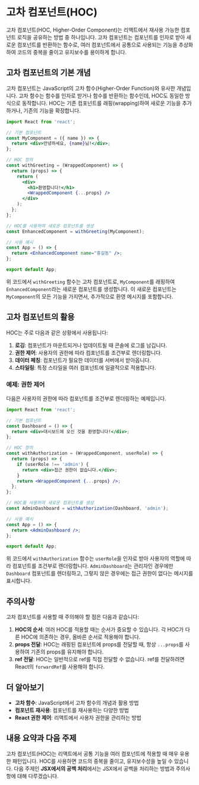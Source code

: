 # 고차 컴포넌트(HOC)

고차 컴포넌트(HOC, Higher-Order Component)는 리액트에서 재사용 가능한 컴포넌트 로직을 공유하는 방법 중 하나입니다. 고차 컴포넌트는 컴포넌트를 인자로 받아 새로운 컴포넌트를 반환하는 함수로, 여러 컴포넌트에서 공통으로 사용되는 기능을 추상화하여 코드의 중복을 줄이고 유지보수를 용이하게 합니다.

## 고차 컴포넌트의 기본 개념

고차 컴포넌트는 JavaScript의 고차 함수(Higher-Order Function)와 유사한 개념입니다. 고차 함수는 함수를 인자로 받거나 함수를 반환하는 함수인데, HOC도 동일한 방식으로 동작합니다. HOC는 기존 컴포넌트를 래핑(wrapping)하여 새로운 기능을 추가하거나, 기존의 기능을 확장합니다.

```jsx
import React from 'react';

// 기본 컴포넌트
const MyComponent = ({ name }) => {
  return <div>안녕하세요, {name}님!</div>;
};

// HOC 정의
const withGreeting = (WrappedComponent) => {
  return (props) => {
    return (
      <div>
        <h1>환영합니다!</h1>
        <WrappedComponent {...props} />
      </div>
    );
  };
};

// HOC를 사용하여 새로운 컴포넌트를 생성
const EnhancedComponent = withGreeting(MyComponent);

// 사용 예시
const App = () => {
  return <EnhancedComponent name="홍길동" />;
};

export default App;
```

위 코드에서 `withGreeting` 함수는 고차 컴포넌트로, `MyComponent`를 래핑하여 `EnhancedComponent`라는 새로운 컴포넌트를 생성합니다. 이 새로운 컴포넌트는 `MyComponent`의 모든 기능을 가지면서, 추가적으로 환영 메시지를 포함합니다.

## 고차 컴포넌트의 활용

HOC는 주로 다음과 같은 상황에서 사용됩니다:

1. **로깅**: 컴포넌트가 마운트되거나 업데이트될 때 콘솔에 로그를 남깁니다.
2. **권한 제어**: 사용자의 권한에 따라 컴포넌트를 조건부로 렌더링합니다.
3. **데이터 페칭**: 컴포넌트가 필요한 데이터를 서버에서 받아옵니다.
4. **스타일링**: 특정 스타일을 여러 컴포넌트에 일괄적으로 적용합니다.

### 예제: 권한 제어

다음은 사용자의 권한에 따라 컴포넌트를 조건부로 렌더링하는 예제입니다.

```jsx
import React from 'react';

// 기본 컴포넌트
const Dashboard = () => {
  return <div>대시보드에 오신 것을 환영합니다!</div>;
};

// HOC 정의
const withAuthorization = (WrappedComponent, userRole) => {
  return (props) => {
    if (userRole !== 'admin') {
      return <div>접근 권한이 없습니다.</div>;
    }
    return <WrappedComponent {...props} />;
  };
};

// HOC를 사용하여 새로운 컴포넌트를 생성
const AdminDashboard = withAuthorization(Dashboard, 'admin');

// 사용 예시
const App = () => {
  return <AdminDashboard />;
};

export default App;
```

위 코드에서 `withAuthorization` 함수는 `userRole`을 인자로 받아 사용자의 역할에 따라 컴포넌트를 조건부로 렌더링합니다. `AdminDashboard`는 관리자인 경우에만 `Dashboard` 컴포넌트를 렌더링하고, 그렇지 않은 경우에는 접근 권한이 없다는 메시지를 표시합니다.

## 주의사항

고차 컴포넌트를 사용할 때 주의해야 할 점은 다음과 같습니다:

1. **HOC의 순서**: 여러 HOC를 적용할 때는 순서가 중요할 수 있습니다. 각 HOC가 다른 HOC에 의존하는 경우, 올바른 순서로 적용해야 합니다.
2. **props 전달**: HOC는 래핑된 컴포넌트에 props를 전달할 때, 항상 `...props`를 사용하여 기존의 props를 유지해야 합니다.
3. **ref 전달**: HOC는 일반적으로 ref를 직접 전달할 수 없습니다. ref를 전달하려면 React의 `forwardRef`를 사용해야 합니다.

## 더 알아보기

- **고차 함수**: JavaScript에서 고차 함수의 개념과 활용 방법
- **컴포넌트 재사용**: 컴포넌트를 재사용하는 다양한 방법
- **React 권한 제어**: 리액트에서 사용자 권한을 관리하는 방법

## 내용 요약과 다음 주제

고차 컴포넌트(HOC)는 리액트에서 공통 기능을 여러 컴포넌트에 적용할 때 매우 유용한 패턴입니다. HOC를 사용하면 코드의 중복을 줄이고, 유지보수성을 높일 수 있습니다. 다음 주제인 **JSX에서의 공백 처리**에서는 JSX에서 공백을 처리하는 방법과 주의사항에 대해 다루겠습니다.